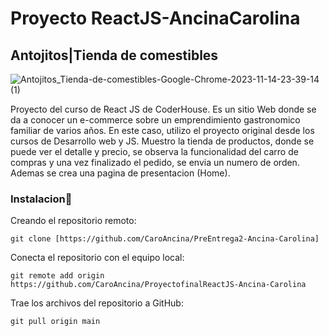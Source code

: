 # Proyecto ReactJS-AncinaCarolina
## **Antojitos|Tienda de comestibles**

![Antojitos_Tienda-de-comestibles-Google-Chrome-2023-11-14-23-39-14 (1)](https://github.com/CaroAncina/ProyectofinalReactJS-Ancina-Carolina/assets/136521675/a269519b-dac3-4339-8462-f3a574c8b00b)

Proyecto del curso de React JS de CoderHouse. Es un sitio Web donde se da a conocer un e-commerce sobre un emprendimiento gastronomico familiar de varios años. En este caso, utilizo el proyecto original desde los cursos de Desarrollo web y JS. Muestro la tienda de productos, donde se puede ver el detalle y precio, se observa la funcionalidad del carro de compras y una vez finalizado el pedido, se envia un numero de orden. Ademas se crea una pagina de presentacion (Home).

### **Instalacion**:wrench:


Creando el repositorio remoto:
```
git clone [https://github.com/CaroAncina/PreEntrega2-Ancina-Carolina]
```


Conecta el repositorio con el equipo local:
```
git remote add origin https://github.com/CaroAncina/ProyectofinalReactJS-Ancina-Carolina
```


Trae los archivos del repositorio a GitHub:
```
git pull origin main
```

